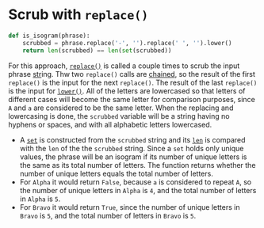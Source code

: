 # Scrub with `replace()`

```python
def is_isogram(phrase):
    scrubbed = phrase.replace('-', '').replace(' ', '').lower()
    return len(scrubbed) == len(set(scrubbed))

```

For this approach, [`replace()`][replace] is called a couple times to scrub the input phrase [str][str]ing.
Thw two `replace()` calls are [chained][method-chaining], so the result of the first `replace()` is the input for the next `replace()`.
The result of the last `replace()` is the input for [`lower()`][lower].
All of the letters are lowercased so that letters of different cases will become the same letter for comparison purposes,
since `A` and `a` are considered to be the same letter.
When the replacing and lowercasing is done, the `scrubbed` variable will be a string having no hyphens or spaces,
and with all alphabetic letters lowercased.
- A [`set`][set] is constructed from the `scrubbed` string and its [`len`][len] is compared with the `len` of the the `scrubbed` string.
Since a `set` holds only unique values, the phrase will be an isogram if its number of unique letters is the same as its total number of letters.
The function returns whether the number of unique letters equals the total number of letters.
- For `Alpha` it would return `False`, because `a` is considered to repeat `A`, so the number of unique letters in `Alpha` is `4`,
and the total number of letters in `Alpha` is `5`.
- For `Bravo` it would return `True`, since the number of unique letters in `Bravo` is `5`, and the total number of letters in `Bravo` is `5`.


[replace]: https://docs.python.org/3/library/stdtypes.html?highlight=replace#str.replace
[str]: https://docs.python.org/3/library/stdtypes.html#textseq
[method-chaining]: https://www.tutorialspoint.com/Explain-Python-class-method-chaining
[lower]: https://docs.python.org/3/library/stdtypes.html?highlight=lower#str.lower
[set]: https://docs.python.org/3/library/stdtypes.html?highlight=set#set
[len]: https://docs.python.org/3/library/functions.html?highlight=len#len

